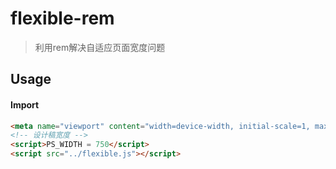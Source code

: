 # flexible-rem

> 利用rem解决自适应页面宽度问题

## Usage

#### Import

```html
<meta name="viewport" content="width=device-width, initial-scale=1, maximum-scale=1, minimum-scale=1, user-scalable=no">
<!-- 设计稿宽度 -->
<script>PS_WIDTH = 750</script>
<script src="../flexible.js"></script>
```